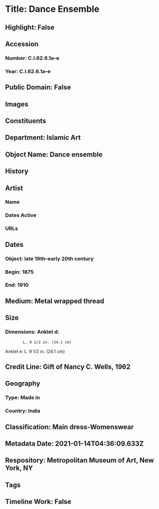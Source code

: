 # Title: Dance Ensemble
## Highlight: False
## Accession
### Number: C.I.62.6.1a–e
### Year: C.I.62.6.1a–e
## Public Domain: False
## Images
## Constituents
## Department: Islamic Art
## Object Name: Dance ensemble
## History
## Artist
### Name
### Dates Active
### URLs
## Dates
### Object: late 19th–early 20th century
### Begin: 1875
### End: 1910
## Medium: Metal wrapped thread
## Size
### Dimensions: Anklet d:
            L. 9 1/2 in. (24.1 cm)
Anklet e:
            L. 9 1/2 in. (24.1 cm)
## Credit Line: Gift of Nancy C. Wells, 1962
## Geography
### Type: Made in
### Country: India
## Classification: Main dress-Womenswear
## Metadata Date: 2021-01-14T04:36:09.633Z
## Respository: Metropolitan Museum of Art, New York, NY
## Tags
## Timeline Work: False